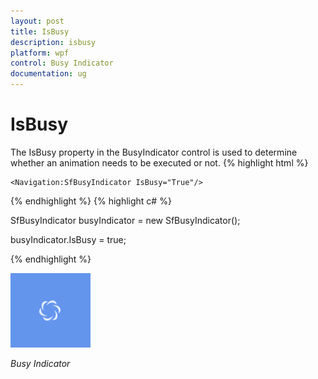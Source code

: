 ```yaml
---
layout: post
title: IsBusy
description: isbusy
platform: wpf
control: Busy Indicator
documentation: ug
---
```


# IsBusy

The IsBusy property in the BusyIndicator control is used to determine whether an animation needs to be executed or not.
{% highlight html %}




<Grid Background="CornflowerBlue">

    <Navigation:SfBusyIndicator IsBusy="True"/>

</Grid>

{% endhighlight %}
{% highlight c# %}




SfBusyIndicator busyIndicator = new SfBusyIndicator();

busyIndicator.IsBusy = true;


{% endhighlight %}


![C:/Users/ApoorvahR/Desktop/1.png](IsBusy_images/IsBusy_img1.png)


_Busy Indicator_


